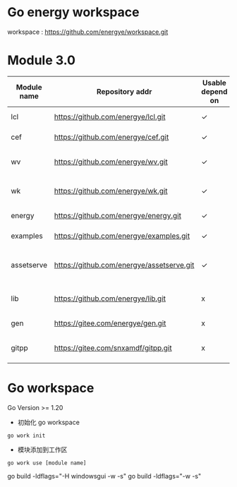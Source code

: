 # Go energy workspace

workspace : https://github.com/energye/workspace.git

# Module 3.0

| Module name | Repository addr                           | Usable depend on | Desc                                  |
|-------------|-------------------------------------------|------------------|---------------------------------------|
| lcl         | https://github.com/energye/lcl.git        | ✓                | LCL basic library                     |
| cef         | https://github.com/energye/cef.git        | ✓                | CEF basic library                     |
| wv          | https://github.com/energye/wv.git         | ✓                | Webview2 basic library                |
| wk          | https://github.com/energye/wk.git         | ✓                | Webkit basic library                  |
| energy      | https://github.com/energye/energy.git     | ✓                | Energy framework                      |
| examples    | https://github.com/energye/examples.git   | ✓                | All examples                          |
| assetserve  | https://github.com/energye/assetserve.git | ✓                | Built-in http static resource service |
| lib         | https://github.com/energye/lib.git        | x                | Binary dynamic link library           |
| gen         | https://gitee.com/energye/gen.git         | x                | Code generation                       |
| gitpp       | https://gitee.com/snxamdf/gitpp.git       | x                | Git auto pull push cmd                |


# Go workspace 

Go Version >= 1.20

- 初始化 go workspace

`go work init`

- 模块添加到工作区

`go work use [module name]`

go build -ldflags="-H windowsgui -w -s"
go build -ldflags="-w -s"
